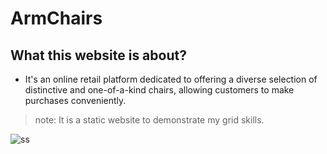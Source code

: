 # ArmChairs

## What this website is about?
* It's an online retail platform dedicated to offering a diverse selection of distinctive and one-of-a-kind chairs, allowing customers to make purchases conveniently.
> note: It is a static website to demonstrate my grid skills.

![ss](https://github.com/ShrikeshB/ArmChairs/assets/105501579/3f723e2d-b006-43fb-9ae5-611b312ed546)
